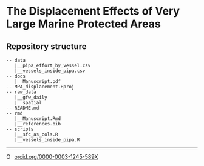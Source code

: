 # The Displacement Effects of Very Large Marine Protected Areas


## Repository structure 

```
-- data
   |__pipa_effort_by_vessel.csv
   |__vessels_inside_pipa.csv
-- docs
   |__Manuscript.pdf
-- MPA_displacement.Rproj
-- raw_data
   |__gfw_daily
   |__spatial
-- README.md
-- rmd
   |__Manuscript.Rmd
   |__references.bib
-- scripts
   |__sfc_as_cols.R
   |__vessels_inside_pipa.R
```

--------- 

<a href="https://orcid.org/0000-0003-1245-589X" target="orcid.widget" rel="noopener noreferrer" style="vertical-align:top;"><img src="https://orcid.org/sites/default/files/images/orcid_16x16.png" style="width:1em;margin-right:.5em;" alt="ORCID iD icon">orcid.org/0000-0003-1245-589X</a>
